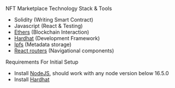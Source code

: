  NFT Marketplace
 Technology Stack & Tools

- Solidity (Writing Smart Contract)
- Javascript (React & Testing)
- [Ethers](https://docs.ethers.io/v5/) (Blockchain Interaction)
- [Hardhat](https://hardhat.org/) (Development Framework)
- [Ipfs](https://ipfs.io/) (Metadata storage)
- [React routers](https://v5.reactrouter.com/) (Navigational components)

 Requirements For Initial Setup
- Install [NodeJS](https://nodejs.org/en/), should work with any node version below 16.5.0
- Install [Hardhat](https://hardhat.org/)



